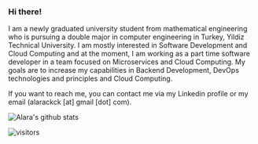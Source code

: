 ### Hi there!

I am a newly graduated university student from mathematical engineering who is pursuing a double major in computer engineering in Turkey, Yildiz Technical University. I am mostly interested in Software Development and Cloud Computing and at the moment, I am working as a part time software developer in a team focused on Microservices and Cloud Computing. My goals are to increase my capabilities in Backend Development, DevOps technologies and principles and Cloud Computing.

If you want to reach me, you can contact me via my Linkedin profile or my email (alarackck [at] gmail [dot] com). 

![Alara's github stats](https://github-readme-stats.vercel.app/api?username=alarahergun&show_icons=true&title_color=fff&icon_color=79ff97&text_color=9f9f9f&bg_color=151515)

![visitors](https://visitor-badge-reloaded.herokuapp.com/badge?page_id=wissenschaftlerin&color=00cf00)
